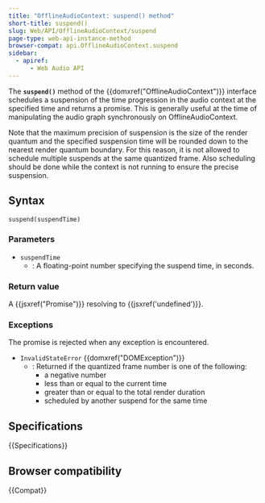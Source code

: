 ```yaml
---
title: "OfflineAudioContext: suspend() method"
short-title: suspend()
slug: Web/API/OfflineAudioContext/suspend
page-type: web-api-instance-method
browser-compat: api.OfflineAudioContext.suspend
sidebar:
  - apiref:
      - Web Audio API
---
```


The **`suspend()`** method of the {{domxref("OfflineAudioContext")}} interface schedules a suspension of the time
progression in the audio context at the specified time and returns a promise. This is
generally useful at the time of manipulating the audio graph synchronously on
OfflineAudioContext.

Note that the maximum precision of suspension is the size of the render quantum and the
specified suspension time will be rounded down to the nearest render quantum boundary.
For this reason, it is not allowed to schedule multiple suspends at the same quantized
frame. Also scheduling should be done while the context is not running to ensure the
precise suspension.

## Syntax

```js-nolint
suspend(suspendTime)
```

### Parameters

- `suspendTime`
  - : A floating-point number specifying the suspend time, in seconds.

### Return value

A {{jsxref("Promise")}} resolving to {{jsxref('undefined')}}.

### Exceptions

The promise is rejected when any exception is encountered.

- `InvalidStateError` {{domxref("DOMException")}}
  - : Returned if the quantized frame number is one of the following:
    - a negative number
    - less than or equal to the current time
    - greater than or equal to the total render duration
    - scheduled by another suspend for the same time

## Specifications

{{Specifications}}

## Browser compatibility

{{Compat}}
